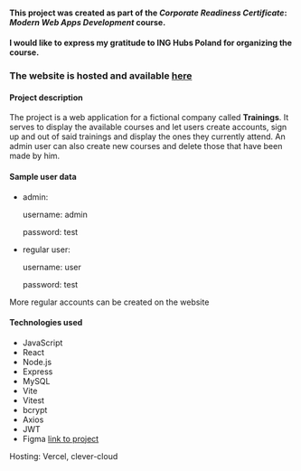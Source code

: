 #### This project was created as part of the _Corporate Readiness Certificate_: _Modern Web Apps Development_ course.
 
 
#### I would like to express my gratitude to **ING Hubs Poland** for organizing the course.


### The website is hosted and available **[here](https://crc-modern-web-development.vercel.app/)**

#### Project description

The project is a web application for a fictional company called **Trainings**. It serves to display the available courses and let users create accounts, sign up and out of said trainings and display the ones they currently attend. An admin user can also create new courses and delete those that have been made by him.

#### Sample user data

- admin:

  username: admin
  
  password: test
- regular user:

  username: user
  
  password: test

More regular accounts can be created on the website

#### Technologies used

- JavaScript
- React
- Node.js
- Express
- MySQL
- Vite
- Vitest
- bcrypt
- Axios
- JWT
- Figma [link to project](https://www.figma.com/community/file/1242498176864334128)

Hosting: Vercel, clever-cloud
